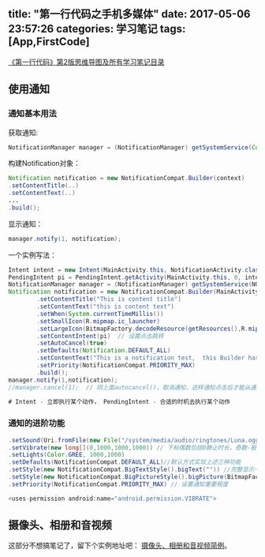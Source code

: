 title: "第一行代码之手机多媒体"
date: 2017-05-06 23:57:26
categories: 学习笔记
tags: [App,FirstCode]
---
[《第一行代码》第2版思维导图及所有学习笔记目录](http://huaqianlee.github.io/2017/03/24/FirstCode/The-departure-of-FirstCode-learning-notes/)

## 使用通知
### 通知基本用法
获取通知:
```java
NotificationManager manager = (NotificationManager) getSystemService(Context.NOTIFICATION_SERVICE);
```
<!--more-->
构建Notification对象：
```java
Notification notification = new NotificationCompat.Builder(context)
.setContentTitle(..)
.setContentText(..)
...
.build();
```
显示通知：
```java
manager.notify(1, notification);
```
一个实例写法：
```java
Intent intent = new Intent(MainActivity.this, NotificationActivity.class);
PendingIntent pi = PendingIntent.getActivity(MainActivity.this, 0, intent, 0);
NotificationManager manager = (NotificationManager) getSystemService(NOTIFICATION_SERVICE);
Notification notification = new NotificationCompat.Builder(MainActivity.this)
        .setContentTitle("This is content title")
        .setContentText("this is content text")
        .setWhen(System.currentTimeMillis())
        .setSmallIcon(R.mipmap.ic_launcher)
        .setLargeIcon(BitmapFactory.decodeResource(getResources(),R.mipmap.ic_launcher))
        .setContentIntent(pi)  // 设置点击跳转
        .setAutoCancel(true)
        .setDefaults(Notification.DEFAULT_ALL)
        .setContentText("This is a notification test,  this Builder has many func, but do not test all of them ")
        .setPriority(NotificationCompat.PRIORITY_MAX)
        .build();
manager.notify(1,notification);
//manager.cancel(1);  // 同上面autocancel()，取消通知，这样通知点击后才能从通知栏消失

# Intent - 立即执行某个动作， PendingIntent - 合适的时机去执行某个动作
```
### 通知的进阶功能
```java
.setSound(Uri.fromFile(new File("/system/media/audio/ringtones/Luna.ogg"))
.setVibrate(new long[](0,1000,1000,1000)) // 下标偶数包括0静止时长，奇数-振动时长
.setLights(Color.GREE, 1000,1000)
.setDefaults(NotificationCompat.DEFAULT_ALL)//默认方式实现上述三种功能
.setStyle(new NotificationCompat.BigTextStyle().bigText("")) //完整显示一大段文字
.setStyle(new NotificationCompat.BigPictureStyle().bigPicture(BitmapFactory.decodeResource(getResources(),R.drawable.big_image))//显示大图片
.setPriority(NotificationCompat.PRIORITY_MAX) // 设置通知重要程度

<uses-permission android:name="android.permission.VIBRATE">
```
## 摄像头、相册和音视频
这部分不想搞笔记了，留下个实例地址吧：
[摄像头、相册和音视频简例](https://github.com/huaqianlee/AndroidDemo/tree/master/FirstCode/chapter8)。

